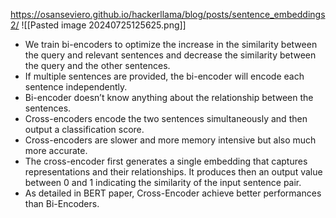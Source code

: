 https://osanseviero.github.io/hackerllama/blog/posts/sentence_embeddings2/
![[Pasted image 20240725125625.png]]
 - We train bi-encoders to optimize the increase in the similarity between the query and relevant sentences and decrease the similarity between the query and the other sentences. 
 - If multiple sentences are provided, the bi-encoder will encode each sentence independently.
 - Bi-encoder doesn’t know anything about the relationship between the sentences.
 - Cross-encoders encode the two sentences simultaneously and then output a classification score.
 - Cross-encoders are slower and more memory intensive but also much more accurate.
 - The cross-encoder first generates a single embedding that captures representations and their relationships. It produces then an output value between 0 and 1 indicating the similarity of the input sentence pair.
 - As detailed in BERT paper, Cross-Encoder achieve better performances than Bi-Encoders.